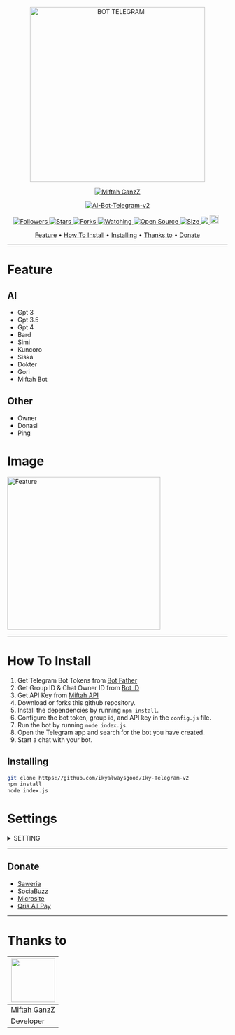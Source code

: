 <p align="center">
<img src="https://encrypted-tbn0.gstatic.com/images?q=tbn:ANd9GcS0uzFzEpGE1pH5fwJSbPCVF5t_piVbNDIcc6fkIIrzD9s2G1iQZHJYvoKzBjNM0d-_YGU&usqp=CAU" alt="BOT TELEGRAM" width="400"/>

 <p align="center">
    <a href="https://miftahganzz.github.io">
        <img
            src="https://readme-typing-svg.herokuapp.com?size=15&width=280&lines=AI+ChatBot+Created+By+Iky+Official+🌐"
            alt="Miftah GanzZ"
        />
    </a>
</p>

  
</p>
<p align="center">
<a href="#">
<img title="AI-Bot-Telegram-v2" src="https://img.shields.io/badge/Bot-Telegram-green?colorA=%23ff0000&colorB=%23017e40&style=for-the-badge">
</a>
  </p>

<p align="center">

<a href="https://github.com/miftahganzz/followers">
<img title="Followers" src="https://img.shields.io/github/followers/miftahganzz?color=red&style=flat-square">
</a>

<a href="https://github.com/ikyalwaysgood/Iky-Telegram-v2/stargazers/">
<img title="Stars" src="https://img.shields.io/github/stars/miftahganzz/AI-Bot-Telegram-v2?color=blue&style=flat-square">
</a
>
<a href="https://github.com/ikyalwaysgood/Iky-Telegram-v2/network/members">
<img title="Forks" src="https://img.shields.io/github/forks/miftahganzz/AI-Bot-Telegram-v2?color=red&style=flat-square">
</a>

<a href="https://github.com/ikyalwaysgood/Iky-Telegram-v2/watchers">
<img title="Watching" src="https://img.shields.io/github/watchers/miftahganzz/AI-Bot-Telegram-v2?label=Watchers&color=blue&style=flat-square">
</a>

<a href="https://github.com/ikyalwaysgood/Iky-Telegram-v2">
<img title="Open Source" src="https://badges.frapsoft.com/os/v2/open-source.svg?v=103">
</a>

<a href="https://github.com/ikyalwaysgood/Iky-Telegram-v2/">
<img title="Size" src="https://img.shields.io/github/repo-size/miftahganzz/AI-Bot-Telegram-v2?style=flat-square&color=green">
</a>
<a href="https://hits.seeyoufarm.com">
<img src="https://hits.seeyoufarm.com/api/count/incr/badge.svg?url=https%3A%2F%2Fgithub.com%2Fmiftahganzz%2FAI-Bot-Telegram-v2&count_bg=%2379C83D&title_bg=%23555555&icon=probot.svg&icon_color=%2300FF6D&title=hits&edge_flat=false"/>
</a>

<a href="https://github.com/ikyalwaysgood/Iky-Telegram-v2/graphs/commit-activity">
<img height="20" src="https://img.shields.io/badge/Maintained%3F-yes-green.svg"></a>&nbsp;&nbsp;
</p>

<p align="center">
  <a href="https://github.com/ikyalwaysgood/Iky-Telegram-v2#feature">Feature</a> •
 <a href="https://github.com/ikyalwaysgood/Iky-Telegram-v2#howtoinstall">How To Install</a> •
  <a href="https://github.com/ikyalwaysgood/Iky-Telegram-v2#installing">Installing</a> •
  <a href="https://github.com/ikyalwaysgood/Iky-Telegram-v2#thanks-to">Thanks to</a> •
  <a href="https://github.com/ikyalwaysgood/Iky-Telegram-v2#donate">Donate</a>
</p>
</div>

----------
# Feature
## AI
* Gpt 3
* Gpt 3.5
* Gpt 4
* Bard
* Simi
* Kuncoro
* Siska
* Dokter
* Gori
* Miftah Bot
  
## Other
* Owner
* Donasi
* Ping

# Image
<img src="https://file-uploader.miftahganzz.repl.co/file/WZdvYrJR1m.png" alt="Feature" width="350"/>

----------
# How To Install
1. Get Telegram Bot Tokens from [Bot Father](https://t.me/@BotFather)
2. Get Group ID & Chat Owner ID from [Bot ID](https://t.me/@username_to_id_bot)
3. Get API Key from [Miftah API](https://api-miftah.xyz)
4. Download or forks this github repository.
5. Install the dependencies by running `npm install`.
6. Configure the bot token, group id, and API key in the `config.js` file.
7. Run the bot by running `node index.js`.
8. Open the Telegram app and search for the bot you have created.
9. Start a chat with your bot.

## Installing
```bash
git clone https://github.com/ikyalwaysgood/Iky-Telegram-v2
npm install
node index.js
```
# Settings
 
<details>
  <summary>SETTING</summary>
	
You can edit owner and other in `'./config.js'`
```ts
module.exports = {
  botToken: 'your_token_bot',
  miftahkey: 'your_apikey', // apikey api-miftah.xyz
  miftahkey2: 'free', // Apikey api.miftahganzz.my.id (default: free or global)
  apimiftah: 'https://api-miftah.xyz',
  apimiftah2: 'https://api.miftahganzz.my.id',
  langsimi: 'id',
  versi: '2.1.0', // version bot
  prefix: '/',
  groupChatId: 'your_id_group',
  grupUrl: 'your_grup_url', // your url grup
  web1: 'https://s.id/miftahbotz', // your web
  web2: 'https://api-miftah.xyz', // your web
  ownerContact: {
    ownerChatID: 'your_id',
    username: 'username_telegram',
    phoneNumber: 'your_number',
    firstName: 'first_name',
    lastName: 'last_name',
  },
  qrisImage: './qris.jpg', //image qris for donation
};
```

</details>

----------
## Donate
- [Saweria](https://saweria.co/miftahganz)
- [SociaBuzz](https://sociabuzz.com/miftahganz/tribe)
- [Microsite](https://s.id/miftahbotz)
- [Qris All Pay](https://telegra.ph/file/be286c967baac1546bd95.jpg)
----------
# Thanks to
<a href="https://github.com/miftahganzz"><img src="https://github.com/miftahganzz.png?size=100" width="100" height="100"></a> | 
---|
[Miftah GanzZ](https://github.com/miftahganzz)  |
Developer |
